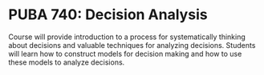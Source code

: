 # PUBA 740: Decision Analysis

Course will provide introduction to a process for systematically thinking about decisions and valuable techniques for analyzing decisions. Students will learn how to construct models for decision making and how to use these models to analyze decisions.